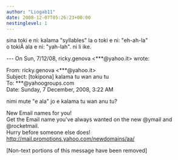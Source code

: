 ```yaml
---
author: "Liogab11"
date: 2008-12-07T05:26:23+00:00
nestinglevel: 1
---
```

sina toki e ni: kalama "syllables" la o toki e ni: "eh-ah-la"  
o tokiÂ ala e ni: "yah-lah". ni li ike.  
  
\--- On Sun, 7/12/08, ricky.genova <\*\*\*@yahoo.it> wrote:  
  
From: ricky.genova <\*\*\*@yahoo.it>  
Subject: \[tokipona\] kalama tu wan anu tu  
To: \*\*\*@yahoogroups.com  
Date: Sunday, 7 December, 2008, 3:22 AM  
  
  
  
  
  
  
nimi mute "e ala" jo e kalama tu wan anu tu?  
  
  
  
  
  
  
  
  
  
  
  
  
  
  
  
  
New Email names for you!  
Get the Email name you&#39;ve always wanted on the new @ymail and @rocketmail.  
Hurry before someone else does!  
http://mail.promotions.yahoo.com/newdomains/aa/  
  
\[Non-text portions of this message have been removed\]